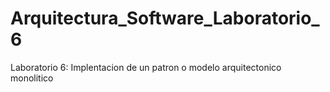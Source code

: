 # Arquitectura_Software_Laboratorio_6
Laboratorio 6: Implentacion de un patron o modelo arquitectonico monolitico
